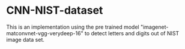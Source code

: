 # CNN-NIST-dataset
This is an implementation using the pre trained model "imagenet-matconvnet-vgg-verydeep-16" to detect letters and digits out of NIST image data set. 
